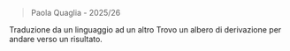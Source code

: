 > Paola Quaglia - 2025/26

Traduzione da un linguaggio ad un altro
Trovo un albero di derivazione per andare verso un risultato. 